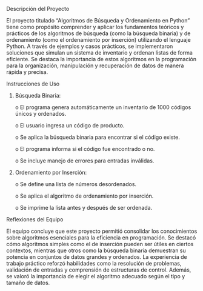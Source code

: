 Descripción del Proyecto

El proyecto titulado “Algoritmos de Búsqueda y Ordenamiento en Python” tiene como propósito comprender y aplicar los fundamentos
teóricos y prácticos de los algoritmos de búsqueda (como la búsqueda binaria) y de ordenamiento (como el ordenamiento por inserción)
utilizando el lenguaje Python. A través de ejemplos y casos prácticos, se implementaron soluciones que simulan un sistema de inventario
y ordenan listas de forma eficiente. Se destaca la importancia de estos algoritmos en la programación para la organización, manipulación
y recuperación de datos de manera rápida y precisa.

Instrucciones de Uso

1.	Búsqueda Binaria:

    o	El programa genera automáticamente un inventario de 1000 códigos únicos y ordenados.

  	o	El usuario ingresa un código de producto.

  	o	Se aplica la búsqueda binaria para encontrar si el código existe.

  	o	El programa informa si el código fue encontrado o no.

  	o	Se incluye manejo de errores para entradas inválidas.

3.	Ordenamiento por Inserción:

    o	Se define una lista de números desordenados.

  	o	Se aplica el algoritmo de ordenamiento por inserción.

  	o	Se imprime la lista antes y después de ser ordenada.

Reflexiones del Equipo

El equipo concluye que este proyecto permitió consolidar los conocimientos sobre algoritmos esenciales para la eficiencia en programación.
Se destacó cómo algoritmos simples como el de inserción pueden ser útiles en ciertos contextos, mientras que otros como la búsqueda binaria
demuestran su potencia en conjuntos de datos grandes y ordenados. La experiencia de trabajo práctico reforzó habilidades como la resolución de problemas,
validación de entradas y comprensión de estructuras de control. Además, se valoró la importancia de elegir el algoritmo adecuado según el tipo y tamaño de datos.
